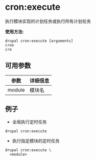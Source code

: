 # cron:execute
执行模块实现的计划任务或执行所有计划任务

**使用方法:**
```
drupal cron:execute [arguments]
croe
cre
```

## 可用参数
参数 | 详细信息
---------|-------------
module | 模块名

## 例子
* 全局执行定时任务
```
drupal cron:execute
```
* 执行指定模块的定时任务
```
drupal cron:execute \
  <module>
```
